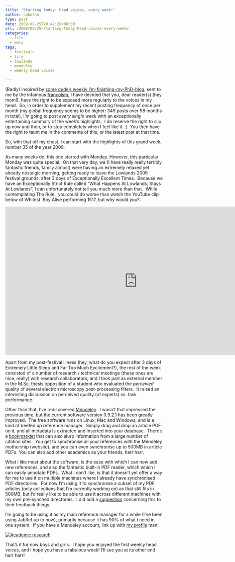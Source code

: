 ```yaml
---
title: 'Starting today: Head voices, every week!'
author: cpbotha
type: post
date: 2009-08-29T20:42:28+00:00
url: /2009/08/29/starting-today-head-voices-every-week/
categories:
  - life
  - meta
tags:
  - festivals
  - life
  - lowlands
  - mendeley
  - weekly head voices

---
```

(Badly) inspired by [some dude&#8217;s weekly I&#8217;m-finishing-my-PhD-blog][1], sent to me by the infamous [francoism][2], I have decided that you, dear reader(s) (hey mom!), have the right to be exposed more regularly to the voices in my head.  So, in order to supplement my recent posting frequency of once per month (my global frequency seems to be higher: 349 posts over 98 months in total), I&#8217;m going to post _every single week_ with an exceptionally entertaining summary of the week&#8217;s highlights.  I do reserve the right to slip up now and then, or to stop completely when I feel like it. :)  You then have the right to taunt me in the comments of this, or the latest post at that time.

So, with that off my chest, I can start with the highlights of this grand week, number 35 of the year 2009.

As many weeks do, this one started with Monday. However, this particular Monday was quite special.  On that very day, we (I have really really terribly fantastic friends, family almost) were having an extremely relaxed yet already nostalgic morning, getting ready to leave the Lowlands 2009 festival grounds, after 3 days of Exceptionally Excellent Times.  Because we have an Exceptionally Strict Rule called &#8220;What Happens At Lowlands, Stays At Lowlands&#8221;, I can unfortunately not tell you much more than that.  While contemplating The Rule,  you could do worse than watch the YouTube clip below of Whitest  Boy Alive performing 1517, but why would you?:

<div class="jetpack-video-wrapper">
  <span class="embed-youtube" style="text-align:center; display: block;"><iframe class='youtube-player' type='text/html' width='840' height='473' src='https://www.youtube.com/embed/vOkE7hpzL8Q?version=3&#038;rel=1&#038;fs=1&#038;autohide=2&#038;showsearch=0&#038;showinfo=1&#038;iv_load_policy=1&#038;wmode=transparent' allowfullscreen='true' style='border:0;'></iframe></span>
</div>

Apart from my post-festival illness (hey, what do you expect after 3 days of Extremely Little Sleep and Far Too Much Excitement?), the rest of the week consisted of a number of research / technical meetings (these ones are nice, really) with research collaborators, and I took part as external member in the M.Sc. thesis opposition of a student who evaluated the _perceived_ quality of several electron microscopy post-processing filters.  It raised an interesting discussion on perceived quality (of experts) vs. task performance.

Other than that, I&#8217;ve rediscovered [Mendeley][3].  I wasn&#8217;t that impressed the previous time, but the current software version 0.9.2.1 has been greatly improved.  The free software runs on Linux, Mac and Windows, and is a kind of beefed up reference manager.  Simply drag and drop an article PDF on it, and all metadata is extracted and inserted into your database.  There&#8217;s a [bookmarklet][4] that can also slurp information from a large number of citation sites.  You get to synchronise all your references with the Mendeley mothership (website), and you can even synchronise up to 500MB in article PDFs. You can also add other academics as your friends, harr harr.

What I like most about the software, is the ease with which I can now add new references, and also the fantastic built-in PDF reader, which which I can easily annotate PDFs.  What I don&#8217;t like, is that it doesn&#8217;t yet offer a way for me to use it on multiple machines where I already have synchronised PDF directories.  For now I&#8217;m using it to synchronise a subset of my PDF articles (only collections that I&#8217;m currently working on) as that still fits in 500MB, but I&#8217;d really like to be able to use it across different machines with my own pre-synched directories.  I did add a [suggestion][5] concerning this to their feedback thingy.

I&#8217;m going to be using it as my main reference manager for a while (I&#8217;ve been using JabRef up to now), primarily because it has 90% of what I need in one system.  If you have a Mendeley account, link up with [my profile][6] man!

[<img src="http://www.mendeley.com/embed/icon/1/blue/big" border="0" alt="Academic research" />][7]

That&#8217;s it for now boys and girls.  I hope you enjoyed the first weekly head voices, and I hope you have a fabulous week! I&#8217;ll see you at its other end harr harr!

 [1]: http://pee-eish-duh.blogspot.com/ "some dude's PhD blog"
 [2]: http://francoism.wordpress.com/ "Francois M's blog"
 [3]: http://www.mendeley.com/ "Mendeley website"
 [4]: http://www.mendeley.com/import/ "Mendeley import bookmarklet"
 [5]: http://feedback.mendeley.com/pages/4941-mendeley-feedback/suggestions/301592-pdfs-should-be-attached-with-paths-relative-to-a-user-configurable-base-path "Mendeley suggestion w.r.t. pre-synched directories"
 [6]: http://www.mendeley.com/profiles/charl-botha/ "cpbotha Mendeley profile"
 [7]: http://www.mendeley.com/profiles/charl-botha
